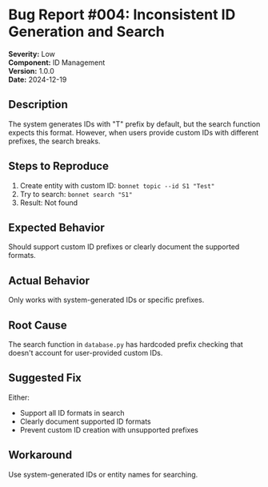 # Bug Report #004: Inconsistent ID Generation and Search

**Severity:** Low  
**Component:** ID Management  
**Version:** 1.0.0  
**Date:** 2024-12-19

## Description
The system generates IDs with "T" prefix by default, but the search function expects this format. However, when users provide custom IDs with different prefixes, the search breaks.

## Steps to Reproduce
1. Create entity with custom ID: `bonnet topic --id S1 "Test"`
2. Try to search: `bonnet search "S1"`
3. Result: Not found

## Expected Behavior
Should support custom ID prefixes or clearly document the supported formats.

## Actual Behavior
Only works with system-generated IDs or specific prefixes.

## Root Cause
The search function in `database.py` has hardcoded prefix checking that doesn't account for user-provided custom IDs.

## Suggested Fix
Either:
- Support all ID formats in search
- Clearly document supported ID formats
- Prevent custom ID creation with unsupported prefixes

## Workaround
Use system-generated IDs or entity names for searching.